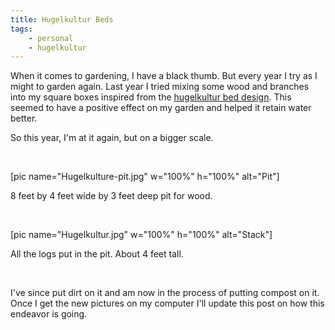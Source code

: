 ```yaml
---
title: Hugelkultur Beds
tags:
    - personal
    - hugelkultur
---
```


When it comes to gardening, I have a black thumb. But every year I try as I might to garden again. Last year I tried mixing some wood and branches into my square boxes inspired from the [hugelkultur bed design](http://www.richsoil.com/hugelkultur/). This seemed to have a positive effect on my garden and helped it retain water better.

So this year, I'm at it again, but on a bigger scale.

&nbsp;

<div class="image">

[pic name="Hugelkulture-pit.jpg" w="100%" h="100%" alt="Pit"]

<p>8 feet by 4 feet wide by 3 feet deep pit for wood.</p>

</div>

&nbsp;

<div class="image">

[pic name="Hugelkultur.jpg" w="100%" h="100%" alt="Stack"]

<p>All the logs put in the pit. About 4 feet tall.</p>

</div>

&nbsp;

I've since put dirt on it and am now in the process of putting compost on it. Once I get the new pictures on my computer I'll update this post on how this endeavor is going.
